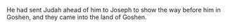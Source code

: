 He had sent Judah ahead of him to Joseph to show the way before him in Goshen, and they came into the land of Goshen.
